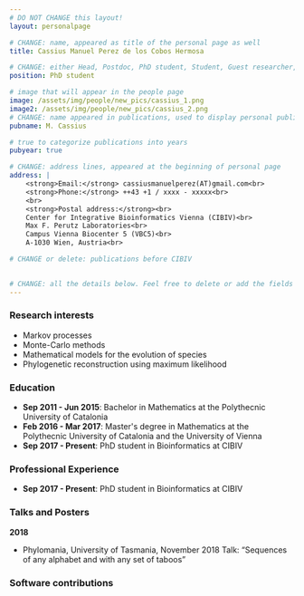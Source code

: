 ```yaml
---
# DO NOT CHANGE this layout!
layout: personalpage

# CHANGE: name, appeared as title of the personal page as well
title: Cassius Manuel Perez de los Cobos Hermosa

# CHANGE: either Head, Postdoc, PhD student, Student, Guest researcher, System administrator, or Secretery
position: PhD student

# image that will appear in the people page
image: /assets/img/people/new_pics/cassius_1.png
image2: /assets/img/people/new_pics/cassius_2.png
# CHANGE: name appeared in publications, used to display personal publications
pubname: M. Cassius

# true to categorize publications into years
pubyear: true

# CHANGE: address lines, appeared at the beginning of personal page
address: |
    <strong>Email:</strong> cassiusmanuelperez(AT)gmail.com<br>
    <strong>Phone:</strong> ++43 +1 / xxxx - xxxxx<br>
    <br>
    <strong>Postal address:</strong><br>
    Center for Integrative Bioinformatics Vienna (CIBIV)<br>
    Max F. Perutz Laboratories<br>
    Campus Vienna Biocenter 5 (VBC5)<br>
    A-1030 Wien, Austria<br>

# CHANGE or delete: publications before CIBIV

     
# CHANGE: all the details below. Feel free to delete or add the fields (e.g. Talks and Posters, Software)
---
```


### Research interests
<div class="hline"></div>

* Markov processes
* Monte-Carlo methods
* Mathematical models for the evolution of species
* Phylogenetic reconstruction using maximum likelihood

### Education
<div class="hline"></div>

* __Sep 2011 - Jun 2015__: Bachelor in Mathematics at the Polythecnic University of Catalonia <br>
* __Feb 2016 - Mar 2017__: Master's degree in Mathematics at the Polythecnic University of Catalonia and the University of Vienna <br>
* __Sep 2017 - Present__: PhD student in Bioinformatics at CIBIV


### Professional Experience
<div class="hline"></div>

* __Sep 2017 - Present__: PhD student in Bioinformatics at CIBIV

### Talks and Posters
<div class="hline"></div>

__2018__
* Phylomania, University of Tasmania, November 2018
Talk: “Sequences of any alphabet and with any set of taboos”



### Software contributions
<div class="hline"></div>






